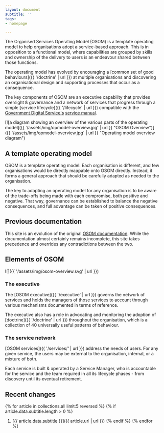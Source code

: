 ```yaml
---
layout: document
subtitle: ''
tags:
- homepage

---
```

The Organised Services Operating Model (OSOM) is a template operating
model to help organisations adopt a service-based approach. This is in
opposition to a functional model, where capabilities are grouped by
skills and ownership of the delivery to users is an endeavour shared
between those functions.

The operating model has evolved by encouraging a [common set of good behaviours]({{ '/doctrine' | url }}) at multiple organisations and discovering an organisational design and supporting processes that occur as a consequence.

The key components of OSOM are an executive capability that provides
oversight & governance and a network of services that progress through
a simple [service lifecycle]({{ '/lifecycle' | url }}) compatible with the
[Government Digital
Service's](https://www.gov.uk/government/organisations/government-digital-service)
[service manual](https://www.gov.uk/service-manual).

[![a diagram showing an overview of the various parts of the operating model]({{ '/assets/img/opmodel-overview.jpg' | url }} "OSOM
Overview")]({{ '/assets/img/opmodel-overview.jpg' | url }} "Operating model
overview diagram")

## A template operating model

OSOM is a template operating model. Each organisation is different,
and few organisations would be directly mappable onto OSOM
directly. Instead, it forms a general approach that should be
carefully adapted as needed to the organisation.

The key to adapting an operating model for any organisation is to be aware of the trade-offs being made with each compromise, both positive and negative. That way, governance can be established to balance the negative consequences, and full advantage can be taken of positive consequences.

## Previous documentation

This site is an evolution of the original [OSOM
documentation](http://stance.consulting/osom/). While the
documentation almost certainly remains incomplete, this site takes
precedence and overrides any contradictions between the two.

## Elements of OSOM

![]({{ '/assets/img/osom-overview.svg' | url }})

### The executive

The [OSOM executive]({{ '/executive' | url }}) governs the network of services and
holds the managers of those services to account through various
mechanisms documented in terms of reference.

The executive also has a role in advocating and monitoring the
adoption of [doctrine]({{ '/doctrine' | url }}) throughout the organisation, which
is a collection of 40 universally useful patterns of behaviour.

### The service network

[OSOM services]({{ '/services/' | url }}) address the needs of users. For any given
service, the users may be external to the organisation, internal, or a
mixture of both.

Each service is built & operated by a Service Manager, who is
accountable for the service and the team required in all its lifecycle
phases - from discovery until its eventual retirement.

## Recent changes

{% for article in collections.all limit:5 reversed %}
{% if article.data.subtitle.length > 0 %}
1. [{{ article.data.subtitle }}]({{ article.url | url }})
{% endif %}
{% endfor %}

